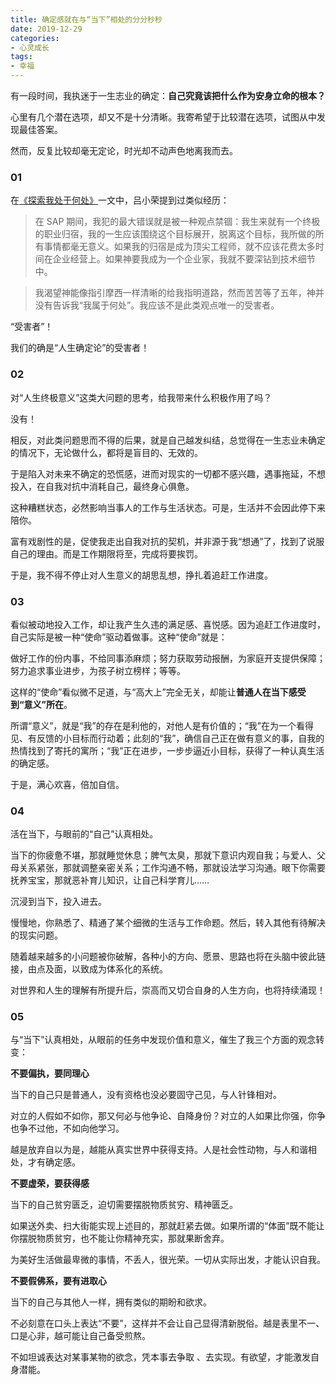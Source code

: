 ```yaml
---
title: 确定感就在与“当下”相处的分分秒秒
date: 2019-12-29
categories:
- 心灵成长
tags:
- 幸福
---
```

有一段时间，我执迷于一生志业的确定：**自己究竟该把什么作为安身立命的根本？**

心里有几个潜在选项，却又不是十分清晰。我寄希望于比较潜在选项，试图从中发现最佳答案。

然而，反复比较却毫无定论，时光却不动声色地离我而去。

### 01 ###

在[《探索我处于何处》](https://mednoter.com/where-do-I-belong-2019.html)一文中，吕小荣提到过类似经历：

> 在 SAP 期间，我犯的最大错误就是被一种观点禁锢：我生来就有一个终极的职业归宿，我的一生应该围绕这个目标展开，脱离这个目标，我所做的所有事情都毫无意义。如果我的归宿是成为顶尖工程师，就不应该花费太多时间在企业经营上。如果神要我成为一个企业家，我就不要深钻到技术细节中。

> 我渴望神能像指引摩西一样清晰的给我指明道路，然而苦苦等了五年，神并没有告诉我“我属于何处”。我应该不是此类观点唯一的受害者。

“受害者”！

我们的确是“人生确定论”的受害者！

### 02 ###

对“人生终极意义”这类大问题的思考，给我带来什么积极作用了吗？

没有！

相反，对此类问题思而不得的后果，就是自己越发纠结，总觉得在一生志业未确定的情况下，无论做什么，都将是盲目的、无效的。

于是陷入对未来不确定的恐慌感，进而对现实的一切都不感兴趣，遇事拖延，不想投入，在自我对抗中消耗自己，最终身心俱惫。

这种糟糕状态，必然影响当事人的工作与生活状态。可是，生活并不会因此停下来陪你。

富有戏剧性的是，促使我走出自我对抗的契机，并非源于我“想通”了，找到了说服自己的理由。而是工作期限将至，完成将要挨罚。

于是，我不得不停止对人生意义的胡思乱想，挣扎着追赶工作进度。

### 03 ###

看似被动地投入工作，却让我产生久违的满足感、喜悦感。因为追赶工作进度时，自己实际是被一种“使命”驱动着做事。这种“使命”就是：

做好工作的份内事，不给同事添麻烦；努力获取劳动报酬，为家庭开支提供保障；努力追求事业进步，为孩子树立榜样；等等。

这样的“使命”看似微不足道，与“高大上”完全无关，却能让**普通人在当下感受到“意义”所在**。

所谓“意义”，就是“我”的存在是利他的，对他人是有价值的；“我”在为一个看得见、有反馈的小目标而行动着；此刻的“我”，确信自己正在做有意义的事，自我的热情找到了寄托的寓所；“我”正在进步，一步步逼近小目标，获得了一种认真生活的确定感。

于是，满心欢喜，倍加自信。

### 04 ###

活在当下，与眼前的“自己”认真相处。

当下的你疲惫不堪，那就睡觉休息；脾气太臭，那就下意识内观自我；与爱人、父母关系紧张，那就调整亲密关系；工作沟通不畅，那就设法学习沟通。眼下你需要抚养宝宝，那就恶补育儿知识，让自己科学育儿……

沉浸到当下，投入进去。

慢慢地，你熟悉了、精通了某个细微的生活与工作命题。然后，转入其他有待解决的现实问题。

随着越来越多的小问题被你破解，各种小的方向、愿景、思路也将在头脑中彼此链接，由点及面，以致成为体系化的系统。

对世界和人生的理解有所提升后，崇高而又切合自身的人生方向，也将持续涌现！

### 05 ###

与“当下”认真相处，从眼前的任务中发现价值和意义，催生了我三个方面的观念转变：

**不要偏执，要同理心**

当下的自己只是普通人，没有资格也没必要固守己见，与人针锋相对。

对立的人假如不如你，那又何必与他争论、自降身份？对立的人如果比你强，你争也争不过他，不如向他学习。

越是放弃自以为是，越能从真实世界中获得支持。人是社会性动物，与人和谐相处，才有确定感。

**不要虚荣，要获得感**

当下的自己贫穷匮乏，迫切需要摆脱物质贫穷、精神匮乏。

如果送外卖、扫大街能实现上述目的，那就赶紧去做。如果所谓的“体面”既不能让你摆脱物质贫穷，也不能让你精神充实，那就果断舍弃。

为美好生活做最卑微的事情，不丢人，很光荣。一切从实际出发，才能认识自我。

**不要假佛系，要有进取心**

当下的自己与其他人一样，拥有类似的期盼和欲求。

不必刻意在口头上表达“不要”，这样并不会让自己显得清新脱俗。越是表里不一、口是心非，越可能让自己备受煎熬。

不如坦诚表达对某事某物的欲念，凭本事去争取 、去实现。有欲望，才能激发自身潜能。












